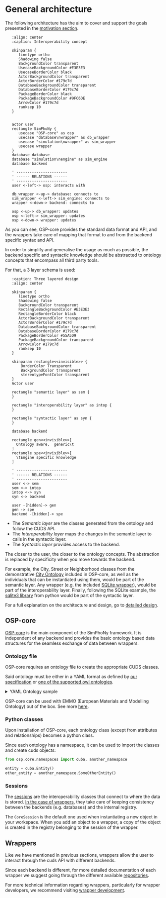 # General architecture
The following architecture has the aim to cover and support the goals presented in the [motivation section](./motivation.md).

```{uml}
   :align: center
   :caption: Interoperability concept

   skinparam {
      linetype ortho   
      Shadowing false
      BackgroundColor transparent
      UsecaseBackgroundColor #E3E3E3
      UsecaseBorderColor black
      ActorBackgroundColor transparent
      ActorBorderColor #179c7d
      DatabaseBackgroundColor transparent
      DatabaseBorderColor #179c7d
      PackageBorderColor black
      PackageBackgroundColor #9FC6DE
      ArrowColor #179c7d
      ranksep 10
   }

   
   actor user
   rectangle SimPhoNy {
      usecase "OSP-core" as osp
      usecase "database\nwrapper" as db_wrapper
      usecase "simulation\nwrapper" as sim_wrapper
      usecase wrapper
   }
   database database
   database "simulation\nengine" as sim_engine
   database backend

   ' -----------------------
   ' ------ RELATIONS ------
   ' -----------------------
   user <-left-> osp: interacts with

   db_wrapper <-up-> database: connects to
   sim_wrapper <-left-> sim_engine: connects to
   wrapper <-down-> backend: connects to

   osp <-up-> db_wrapper: updates
   osp <-left-> sim_wrapper: updates
   osp <-down-> wrapper: updates
```

As you can see, OSP-core provides the standard data format and API,
and the wrappers take care of mapping that format to and from the backend specific syntax and API.

In order to simplify and generalise the usage as much as possible, the backend 
specific and syntactic knowledge should be abstracted to ontology concepts 
that encompass all third party tools.

For that, a 3 layer schema is used:

```{uml}
   :caption: Three layered design
   :align: center

   skinparam {
      linetype ortho   
      Shadowing false
      BackgroundColor transparent
      RectangleBackgroundColor #E3E3E3
      RectangleBorderColor black
      ActorBackgroundColor transparent
      ActorBorderColor #179c7d
      DatabaseBackgroundColor transparent
      DatabaseBorderColor #179c7d
      PackageBorderColor #55A5D9
      PackageBackgroundColor transparent
      ArrowColor #179c7d
      ranksep 10
   }
   
   skinparam rectangle<<invisible>> {
       BorderColor Transparent
       BackgroundColor transparent
       stereotypeFontColor transparent
   }
   Actor user
   
   rectangle "semantic layer" as sem {
   }

   rectangle "interoperability layer" as intop {
   }

   rectangle "syntactic layer" as syn { 
   }
    
   database backend
  
   rectangle gen<<invisible>>[
     Ontology aware,  generic\t
   ]
   rectangle spe<<invisible>>[
     \tEngine specific knowledge
   ]

   ' -----------------------
   ' ------ RELATIONS ------
   ' -----------------------
   user <-> sem
   sem <-> intop
   intop <-> syn
   syn <-> backend

   user -[hidden]-> gen
   gen -> spe
   backend -[hidden]-> spe
```

- The *Semantic layer* are the classes generated from the ontology and follow the CUDS API.
- The *Interoperability layer* maps the changes in the semantic layer to calls in the syntactic layer.
- The *Syntactic layer* provides access to the backend.

The closer to the user, the closer to the ontology concepts.
The abstraction is replaced by specificity when you move towards the backend.

For example, the City, Street or Neighborhood classes from the demonstrative [City Ontology](./ontologies_included.md#the-city-ontology) included in OSP-core, as well as the individuals that can be instantiated using them, would be part of the semantic layer. Any wrapper (e.g. the included [SQLite wrapper](https://github.com/simphony/osp-core/tree/master/osp/wrappers/sqlite)), would be part of the interoperability layer. Finally, following the SQLite example, the [sqlite3 library](https://docs.python.org/3/library/sqlite3.html) from python would be part of the syntactic layer.


For a full explanation on the architecture and design, go to [detailed design](./detailed_design.md).

## OSP-core
[OSP-core](https://github.com/simphony/osp-core) is the main component of the SimPhoNy framework.
It is independent of any backend and provides the basic ontology based data structures for the seamless exchange of data between wrappers.

### Ontology file
OSP-core requires an ontology file to create the appropriate CUDS classes.

Said ontology must be either in a YAML format as defined by [our specification](yaml.md)
or [one of the supported owl ontologies](owl.md).

<details>
  <summary>YAML Ontology sample</summary>
  The following is an excerpt from the `city.ontology.yml` in osp-core.

  ```yaml
    ---
    version: "0.0.3"

    namespace: "city"

    ontology:

      encloses:
        subclass_of:
        - cuba.activeRelationship
        inverse: city.isEnclosedBy

      isEnclosedBy:
        subclass_of:
        - cuba.passiveRelationship
        inverse: city.encloses

      hasInhabitant:
        subclass_of:
        - city.encloses

      ################

      CityWrapper:
        subclass_of:
        - cuba.Wrapper
        - city.hasPart:
            range: city.City
            cardinality: 1+
            exclusive: false

      ################

      City:
        subclass_of:
        - city.PopulatedPlace
        - city.hasPart:
            range: city.Neighborhood
            cardinality: many
            exclusive: true
        - city.isPartOf:
            range: city.CityWrapper
            cardinality: 0-1
            exclusive: true
        - city.hasMajor:
            range: city.Citizen
            cardinality: 0-1
            exclusive: true

      Building:
        subclass_of:
        - city.ArchitecturalStructure
        - city.hasPart:
            range: city.Address
            cardinality: 1
            exclusive: false
        - city.hasPart:
            range: city.Floor
            cardinality: many
            exclusive: false
        - city.isPartOf:
            range: city.Street
            cardinality: 1
            exclusive: true

      Citizen:
        subclass_of:
        - city.Person
  ```
</details>

OSP-core can be used with EMMO (European Materials and Modelling Ontology) out of the box.
See more [here](ontologies_included.md).

### Python classes
Upon installation of OSP-core, each ontology class (except from attributes and relationships) becomes a python class.

Since each ontology has a namespace, it can be used to import the classes and create cuds objects:

```py
from osp.core.namespaces import cuba, another_namespace

entity = cuba.Entity()
other_entity = another_namespace.SomeOtherEntity()
```

### Sessions
The [sessions](./detailed_design.md#session) are the interoperability classes that connect to where the data is stored. 
[In the case of wrappers](./wrapper_development.md#coding), they take care of keeping consistency between the backends (e.g. databases) and the internal registry.

The `CoreSession` is the default one used when instantiating a new object in your workspace. When you add an object to a wrapper, a copy of the object is created in the registry belonging to the session of the wrapper.

## Wrappers
Like we have mentioned in previous sections, wrappers allow the user to interact 
through the cuds API with different backends.

Since each backend is different, for more detailed documentation of each wrapper
we suggest going through the different available [repositories](https://gitlab.cc-asp.fraunhofer.de/simphony/wrappers/).

For more technical information regarding wrappers, particularly for wrapper developers, 
we recommend visiting [wrapper development](./wrapper_development.md).

